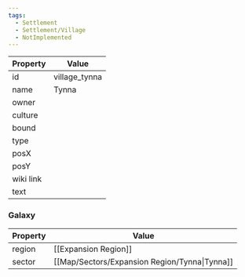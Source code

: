 ```yaml
---
tags:
  - Settlement
  - Settlement/Village
  - NotImplemented
---
```


| Property  | Value         |
| --------- | ------------- |
| id        | village_tynna |
| name      | Tynna         |
| owner     |               |
| culture   |               |
| bound     |               |
| type      |               |
| posX      |               |
| posY      |               |
| wiki link |               |
| text      |               |

### Galaxy
| Property | Value                                         |
| -------- | --------------------------------------------- |
| region   | [[Expansion Region]]                          |
| sector   | [[Map/Sectors/Expansion Region/Tynna\|Tynna]] |
